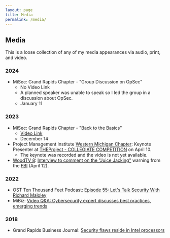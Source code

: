 ```yaml
---
layout: page
title: Media
permalink: /media/
---
```

## Media

This is a loose collection of any of my media appearances via audio, print, and video. 

### 2024

- MiSec: Grand Rapids Chapter - "Group Discussion on OpSec"
  - No Video Link
  - A planned speaker was unable to speak so I led the group in a discussion about OpSec.
  - January 11

### 2023

- MiSec: Grand Rapids Chapter - "Back to the Basics"
  - [Video Link](https://www.youtube.com/watch?app=desktop&v=EzIZg8ZXptc)
  - December 14
- Project Management Institute [Western Michigan Chapter](https://wmpmi.org/): Keynote Presenter at [THEProject - COLLEGIATE COMPETITION](https://wmpmi.org/the-project-collegiate-competition) on April 10.
  - The keynote was recorded and the video is not yet available.
- [WoodTV 8](https://www.woodtv.com/): [Interview to comment on the "Juice Jacking"](https://www.woodtv.com/news/kent-county/juice-jacking-dont-use-charging-stations-at-airports-fbi-warns/) warning from the [FBI](https://www.fbi.gov/contact-us/field-offices/portland/news/press-releases/oregon-fbi-tech-tuesday-building-a-digital-defense-against-juice-jacking) (April 12).

### 2022

- OST Ten Thousand Feet Podcast: [Episode 55: Let's Talk Security With Richard Maloley](https://www.ostusa.com/podcast/episode-55-lets-talk-security-with-richard-maloley/)
- MiBiz: [Video Q&A: Cybersecurity expert discusses best practices, emerging trends
](https://mibiz.com/sections/small-business/q-a-cybersecurity-expert-discusses-best-practices-emerging-trends)

### 2018

- Grand Rapids Business Journal: [Security flaws reside in Intel processors](https://grbj.com/news/security-flaws-reside-in-intel-processors/)
